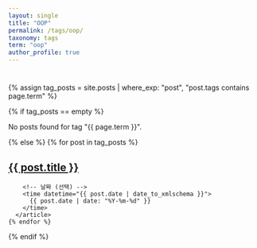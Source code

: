 ```yaml
---
layout: single
title: "OOP"
permalink: /tags/oop/
taxonomy: tags
term: "oop"
author_profile: true
---
```


<style>
/* 페이지 전체를 가운데 정렬 (가로 폭 고정) */
.my-tag-container {
  max-width: 700px;  /* 원하는 최대 폭 */
  margin: 0 auto;    /* 좌우 여백 자동 → 중앙 정렬 */
  text-align: left;  /* 텍스트는 왼쪽 정렬 */
}
</style>

<div class="my-tag-container">
  <h1></h1> 

  {% assign tag_posts = site.posts | where_exp: "post", "post.tags contains page.term" %}
  
  {% if tag_posts == empty %}
    <p>No posts found for tag "{{ page.term }}".</p>
  {% else %}
    {% for post in tag_posts %}
      <article>
        <!-- 글 제목만 -->
        <h2><a href="{{ post.url }}">{{ post.title }}</a></h2>

        <!-- 날짜 (선택) -->
        <time datetime="{{ post.date | date_to_xmlschema }}">
          {{ post.date | date: "%Y-%m-%d" }}
        </time>
      </article>
    {% endfor %}
  {% endif %}
</div>
